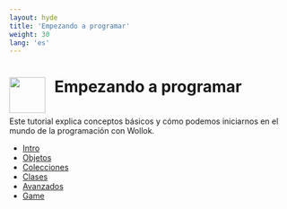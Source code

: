 ```yaml
---
layout: hyde
title: 'Empezando a programar'
weight: 30
lang: 'es'
---
```


<h1>
<img src="/images/langref.png" align="left" height="64" width="64"/>
&nbsp;&nbsp;Empezando a programar
</h1>

<br>
Este tutorial explica conceptos básicos y cómo podemos iniciarnos en el mundo de la programación con Wollok.


<!-- Nav tabs -->
<ul class="nav nav-tabs nav-justified md-pills pills-secondary">
    <li class="nav-item">
        <a class="nav-link active" data-toggle="tab" href="#introduccion" role="tab">Intro</a>
    </li>
    <li class="nav-item">
        <a class="nav-link" data-toggle="tab" href="#objetos" role="tab">Objetos</a>
    </li>
    <li class="nav-item">
        <a class="nav-link" data-toggle="tab" href="#colecciones" role="tab">Colecciones</a>
    </li>
    <li class="nav-item">
        <a class="nav-link" data-toggle="tab" href="#clases" role="tab">Clases</a>
    </li>
    <li class="nav-item">
        <a class="nav-link" data-toggle="tab" href="#avanzados" role="tab">Avanzados</a>
    </li>
    <li class="nav-item">
        <a class="nav-link" data-toggle="tab" href="#game" role="tab">Game</a>
    </li>
</ul>


<!-- Tab panels -->
<div class="tab-content card">
    <!--Panel 1-->
    <div class="tab-pane fade in show active" id="introduccion" role="tabpanel" style="padding: 1rem 1.5rem 1rem 1.5rem">
    </div>
    <!--/.Panel 1-->
    <div class="tab-pane fade in show" id="objetos" role="tabpanel" style="padding: 1rem 1.5rem 1rem 1.5rem">
    </div>
    <div class="tab-pane fade in show" id="colecciones" role="tabpanel" style="padding: 1rem 1.5rem 1rem 1.5rem">
    </div>
    <div class="tab-pane fade in show" id="clases" role="tabpanel" style="padding: 1rem 1.5rem 1rem 1.5rem">
    </div>
    <div class="tab-pane fade in show" id="avanzados" role="tabpanel" style="padding: 1rem 1.5rem 1rem 1.5rem">
    </div>
    <div class="tab-pane fade in show" id="game" role="tabpanel" style="padding: 1rem 1.5rem 1rem 1.5rem">
    </div>
</div>

<script>
    loadHtml("introduccion", "elements/index.html")
    loadHtml("objetos", "objetos/index.html")
    loadHtml("colecciones", "colecciones/index.html")
    loadHtml("clases", "clases/index.html")
    loadHtml("avanzados", "avanzados/index.html")
    loadHtml("game", "game/index.html")

    function loadHtml(id, page) {
        $("#" + id).load(page)
    }
</script>